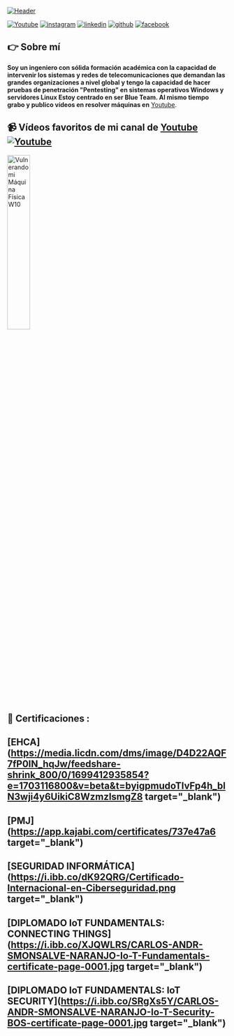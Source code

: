 [![Header](https://i.ibb.co/XC69V7y/Portafolio-Git-Hub.jpg "Header")](https://www.canva.com/design/DAFz7fGbc90/WU7TDvquz5kl7s4BIiJMog/view?utm_content=DAFz7fGbc90&utm_campaign=designshare&utm_medium=link&utm_source=editor)


[![Youtube](https://img.shields.io/static/v1?label=&message=youtube&color=FF0000&logo=youtube&logoColor=white&style=for-the-badge)](https://www.youtube.com/channel/UCe_bOHY9exo_enRp8_amdOA)
[![instagram](https://img.shields.io/static/v1?label=&message=instagram&color=5B51D8&logo=instagram&logoColor=white&style=for-the-badge)](https://www.instagram.com/cmonza/)
[![linkedin](https://img.shields.io/static/v1?label=&message=linkedin&color=0e76a8&logo=linkedin&logoColor=white&style=for-the-badge)](https://www.linkedin.com/in/carlmonsalve/)
[![github](https://img.shields.io/static/v1?label=&message=github&color=171515&logo=github&logoColor=white&style=for-the-badge)](https://github.com/HackWithCAM)
[![facebook](https://img.shields.io/badge/Facebook-blue?style=for-the-badge&labelColor=black&logo=facebook)](https://www.facebook.com/carlosandres.monsalvenaranjo)



## 👉 Sobre mí
**Soy un ingeniero con sólida formación académica con la capacidad de intervenir los sistemas y redes de telecomunicaciones que demandan las grandes organizaciones a nivel global y tengo la capacidad de hacer pruebas de penetración "Pentesting" en sistemas operativos Windows y servidores Linux Estoy centrado en ser Blue Team. Al mismo tiempo grabo y publico vídeos en resolver máquinas en** [Youtube](https://www.youtube.com/channel/UCe_bOHY9exo_enRp8_amdOA).


## 📹 Vídeos favoritos de mi canal de [Youtube](https://www.youtube.com/channel/UCe_bOHY9exo_enRp8_amdOA) [![Youtube](https://i.ibb.co/0DC2pLM/5-removebg-preview.png)](https://www.youtube.com/channel/UCe_bOHY9exo_enRp8_amdOA)

<a href='https://youtu.be/FoozjX6WyYE' title="Vulnerando mi Máquina Física W10 - ver en Youtube" target="_blank">
  <img width='32%'  src='https://i.ibb.co/mFXJrQ3/294.png' alt='Vulnerando mi Máquina Física W10' />
</a>


## 📝 Certificaciones :
## [EHCA](https://media.licdn.com/dms/image/D4D22AQF7fP0IN_hqJw/feedshare-shrink_800/0/1699412935854?e=1703116800&v=beta&t=byigpmudoTIvFp4h_blN3wji4y6UikiC8WzmzIsmgZ8 target="_blank")
## [PMJ](https://app.kajabi.com/certificates/737e47a6 target="_blank")
## [SEGURIDAD INFORMÁTICA](https://i.ibb.co/dK92QRG/Certificado-Internacional-en-Ciberseguridad.png target="_blank")
## [DIPLOMADO IoT FUNDAMENTALS: CONNECTING THINGS](https://i.ibb.co/XJQWLRS/CARLOS-ANDR-SMONSALVE-NARANJO-Io-T-Fundamentals-certificate-page-0001.jpg target="_blank")
## [DIPLOMADO IoT FUNDAMENTALS: IoT SECURITY](https://i.ibb.co/SRgXs5Y/CARLOS-ANDR-SMONSALVE-NARANJO-Io-T-Security-BOS-certificate-page-0001.jpg target="_blank")

